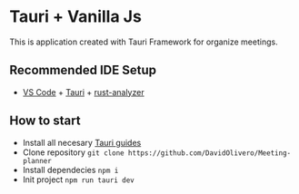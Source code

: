 # Tauri + Vanilla Js

This is application created with Tauri Framework for organize meetings.

## Recommended IDE Setup

- [VS Code](https://code.visualstudio.com/) + [Tauri](https://marketplace.visualstudio.com/items?itemName=tauri-apps.tauri-vscode) + [rust-analyzer](https://marketplace.visualstudio.com/items?itemName=rust-lang.rust-analyzer)

## How to start
* Install all necesary
[Tauri guides](https://tauri.app/v1/guides/getting-started/prerequisites "Tauri guides")
* Clone repository
`git clone https://github.com/DavidOlivero/Meeting-planner`
* Install dependecies
`npm i`
* Init project
`npm run tauri dev`
